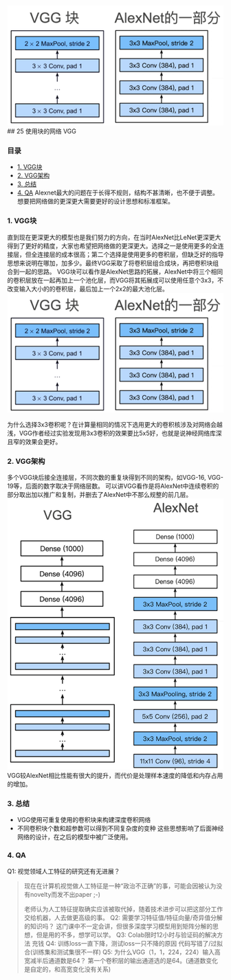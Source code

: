 ![](imgs/VGG/25-01.PNG)## 25 使用块的网络 VGG
### 目录
 * [1. VGG块](#1-vgg块)
  * [2. VGG架构](#2-vgg架构)
  * [3. 总结](#3-总结)
  * [4. QA](#4-qa)
Alexnet最大的问题在于长得不规则，结构不甚清晰，也不便于调整。想要把网络做的更深更大需要更好的设计思想和标准框架。
### 1. VGG块
直到现在更深更大的模型也是我们努力的方向，在当时AlexNet比LeNet更深更大得到了更好的精度，大家也希望把网络做的更深更大。选择之一是使用更多的全连接层，但全连接层的成本很高；第二个选择是使用更多的卷积层，但缺乏好的指导思想来说明在哪加，加多少。最终VGG采取了将卷积层组合成块，再把卷积块组合到一起的思路。
VGG块可以看作是AlexNet思路的拓展，AlexNet中将三个相同的卷积层放在一起再加上一个池化层，而VGG将其拓展成可以使用任意个3x3，不改变输入大小的的卷积层，最后加上一个2x2的最大池化层。![](imgs/VGG/25-01.PNG)

为什么选择3x3卷积呢？在计算量相同的情况下选用更大的卷积核涉及对网络会越浅，VGG作者经过实验发现用3x3卷积的效果要比5x5好，也就是说神经网络库深且窄的效果会更好。
### 2. VGG架构
多个VGG块后接全连接层，不同次数的重复块得到不同的架构，如VGG-16, VGG-19等，后面的数字取决于网络层数。
可以讲VGG看作是将AlexNet中连续卷积的部分取出加以推广和复制，并删去了AlexNet中不那么规整的前几层。![](imgs/VGG/25-02.PNG)VGG较AlexNet相比性能有很大的提升，而代价是处理样本速度的降低和内存占用的增加。
### 3. 总结
- VGG使用可重复使用的卷积块来构建深度卷积网络
- 不同卷积块个数和超参数可以得到不同复杂度的变种
这些思想影响了后面神经网络的设计，在之后的模型中被广泛使用。
### 4. QA
Q1: 视觉领域人工特征的研究还有无进展？
> 现在在计算机视觉做人工特征是一种“政治不正确”的事，可能会因被认为没有novelty而发不出paper ;-)
>
> 老师认为人工特征提取确实应该被取代掉，随着技术进步可以把这部分工作交给机器，人去做更高级的事。
Q2: 需要学习特征值/特征向量/奇异值分解的知识吗？
> 这门课中不一定会讲，但很多深度学习模型用到矩阵分解的思想，但是用的不多，想学可以学。
Q3: Colab限时12小时与验证码的解决方法
> 充钱
Q4: 训练loss一直下降，测试loss一只不降的原因
> 代码写错了/过拟合(训练集和测试集很不一样)
Q5: 为什么VGG（1，1，224，224）输入高宽减半后通道数是64？
> 第一个卷积层的输出通道选的是64。(通道数变化是自定的，和高宽变化没有关系)
